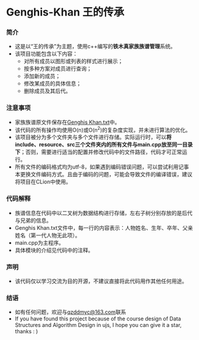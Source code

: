 # Genghis-Khan 王的传承

### 简介
- 这是以“王的传承”为主题，使用c++编写的**铁木真家族族谱管理**系统。
- 该项目功能包含以下内容：
  - 对所有成员以图形或列表的样式进行展示；
  - 按多种方案对成员进行查询；
  - 添加新的成员；
  - 修改某成员的具体信息；
  - 删除成员及其后代。

### 注意事项
- 家族族谱原文件保存在[Genghis Khan.txt](https://github.com/qzddmyc/Genghis_Khan/blob/main/resource/Genghis%20Khan.txt)中。
- 该代码的所有操作均使用O(n)或O(n<sup>2</sup>)的复杂度实现，并未进行算法的优化。
- 该项目被分为多个文件夹与多个文件进行存储。实际运行时，可以**将include、resource、src三个文件夹内的所有文件与main.cpp放至同一目录下**；否则，需要进行适当的配置并修改代码中的文件路径，代码才可正常运行。
- 所有文件的编码格式均为utf-8，如果遇到编码错误问题，可以尝试利用记事本更换文件编码方式。且由于编码的问题，可能会导致文件的编译错误，建议将项目在CLion中使用。

### 代码解释
- 族谱信息在代码中以二叉树为数据结构进行存储，左右子树分别存放的是后代与兄弟的信息。
- Genghis Khan.txt文件中，每一行的内容表示：人物姓名、生年、卒年、父亲姓名（第一代人物无此项）。
- main.cpp为主程序。
- 具体模块的介绍见代码中的注释。

### 声明
- 该代码仅以学习交流为目的开源，不建议直接将此代码用作其他任何用途。

### 结语
- 如有任何问题，欢迎与<qzddmyc@163.com>联系
- If you have found this project because of the course design of Data Structures and Algorithm Design in ujs, I hope you can give it a star, thanks : )

